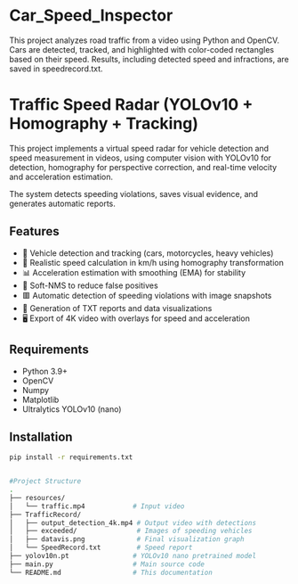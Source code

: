 # Car_Speed_Inspector
 This project analyzes road traffic from a video using Python and OpenCV. Cars are detected, tracked, and highlighted with color-coded rectangles based on their speed. Results, including detected speed and infractions, are saved in speedrecord.txt.
# Traffic Speed Radar (YOLOv10 + Homography + Tracking)

This project implements a virtual speed radar for vehicle detection and speed measurement in videos, using computer vision with YOLOv10 for detection, homography for perspective correction, and real-time velocity and acceleration estimation.

The system detects speeding violations, saves visual evidence, and generates automatic reports.

## Features

- 🚗 Vehicle detection and tracking (cars, motorcycles, heavy vehicles)
- 📏 Realistic speed calculation in km/h using homography transformation
- 📊 Acceleration estimation with smoothing (EMA) for stability
- 🎯 Soft-NMS to reduce false positives
- 🟥 Automatic detection of speeding violations with image snapshots
- 📄 Generation of TXT reports and data visualizations
- 🖥️ Export of 4K video with overlays for speed and acceleration

## Requirements

- Python 3.9+
- OpenCV
- Numpy
- Matplotlib
- Ultralytics YOLOv10 (nano)

## Installation

```bash
pip install -r requirements.txt


#Project Structure
.
├── resources/
│   └── traffic.mp4            # Input video
├── TrafficRecord/
│   ├── output_detection_4k.mp4 # Output video with detections
│   ├── exceeded/               # Images of speeding vehicles
│   ├── datavis.png             # Final visualization graph
│   └── SpeedRecord.txt         # Speed report
├── yolov10n.pt                # YOLOv10 nano pretrained model
├── main.py                    # Main source code
└── README.md                  # This documentation


